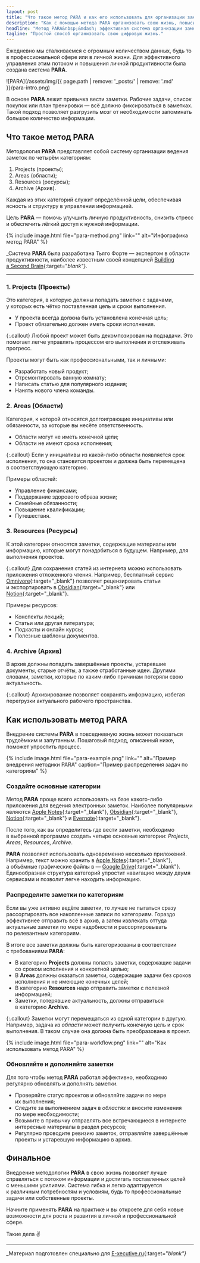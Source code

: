 ```yaml
---
layout: post
title: "Что такое метод PARA и как его использовать для организации заметок"
description: "Как с помощью метода PARA организовать свою жизнь, повысить продуктивность и снизить стресс."
headline: "Метод PARA&nbsp;&mdash; эффективная система организации заметок"
tagline: "Простой способ организовать свою цифровую жизнь."
---
```


Ежедневно мы&nbsp;сталкиваемся с&nbsp;огромным количеством данных, будь&nbsp;то в&nbsp;профессиональной сфере или в&nbsp;личной жизни. Для эффективного управления этим потоком и&nbsp;повышения личной продуктивности была создана система **PARA**.

![PARA](/assets/img/{{ page.path | remove: '_posts/' | remove: '.md' }}/para-intro.png)

В&nbsp;основе **PARA** лежит привычка вести заметки. Рабочие задачи, список покупок или план тренировки&nbsp;&mdash; всё должно фиксироваться в&nbsp;заметках. Такой подход позволяет разгрузить мозг от&nbsp;необходимости запоминать большое количество информации.

## Что такое метод PARA

Методология **PARA** представляет собой систему организации ведения заметок по&nbsp;четырём категориям:

1. Projects (проекты);
2. Areas (области);
3. Resources (ресурсы);
4. Archive (Архив).

Каждая из&nbsp;этих категорий служит определённой цели, обеспечивая ясность и&nbsp;структуру в&nbsp;управлении информацией.

Цель **PARA**&nbsp;&mdash; помочь улучшить личную продуктивность, снизить стресс и&nbsp;обеспечить лёгкий доступ к&nbsp;нужной информации.

{% include image.html file="para-method.png" link="" alt="Инфографика метод PARA" %}

_Система **PARA** была разработана Тьяго Форте&nbsp;&mdash; экспертом в&nbsp;области продуктивности, наиболее известным своей концепцией [Building a&nbsp;Second Brain](https://www.buildingasecondbrain.com/){:target="_blank"}._

---

### 1. Projects (Проекты)

Это категория, в&nbsp;которую должны попадать заметки с&nbsp;задачами, у&nbsp;которых есть чётко поставленная цель и&nbsp;сроки выполнения.

- У&nbsp;проекта всегда должна быть установлена конечная цель;
- Проект обязательно должен иметь сроки исполнения.

{:.callout}
Любой проект может быть декомпозирован на&nbsp;подзадачи. Это помогает легче управлять процессом его выполнения и&nbsp;отслеживать прогресс.

Проекты могут быть как профессиональными, так и личными:

- Разработать новый продукт;
- Отремонтировать ванную комнату;
- Написать статью для популярного издания;
- Нанять нового члена команды.

### 2. Areas (Области)

Категория, к&nbsp;которой относятся долгоиграющие инициативы или обязанности, за&nbsp;которые вы&nbsp;несёте ответственность.

- Области могут не&nbsp;иметь конечной цели;
- Области не&nbsp;имеют срока исполнения;

{:.callout}
Если у&nbsp;инициативы из&nbsp;какой-либо области появляется срок исполнения, то&nbsp;она становится проектом и&nbsp;должна быть перемещена в&nbsp;соответствующую категорию.

Примеры областей:

- Управление финансами;
- Поддержание здорового образа жизни;
- Семейные обязанности;
- Повышение квалификации;
- Путешествия.

### 3. Resources (Ресурсы)

К&nbsp;этой категории относятся заметки, содержащие материалы или информацию, которые могут понадобиться в&nbsp;будущем. Например, для выполнения проектов.

{:.callout}
Для сохранения статей из&nbsp;интернета можно использовать приложения отложенного чтения. Например, бесплатный сервис [Omnivore](https://omnivore.app/home){:target="_blank"} позволяет рецензировать статьи и&nbsp;экспортировать в&nbsp;[Obsidian](https://obsidian.md){:target="_blank"} или [Notion](https://www.notion.so){:target="_blank"}.

Примеры ресурсов:

- Конспекты лекций;
- Статьи или другая литература;
- Подкасты и онлайн курсы;
- Полезные шаблоны документов.

### 4. Archive (Архив)

В&nbsp;архив должны попадать завершённые проекты, устаревшие документы, старые отчёты, а&nbsp;также отработанные идеи. Другими словами, заметки, которые по&nbsp;каким-либо причинам потеряли свою актуальность.

{:.callout}
Архивирование позволяет сохранять информацию, избегая перегрузки актуального рабочего пространства.

## Как использовать метод PARA

Внедрение системы **PARA** в&nbsp;повседневную жизнь может показаться трудоёмким и&nbsp;запутанным. Пошаговый подход, описанный ниже, поможет упростить процесс.

{% include image.html file="para-example.png" link="" alt="Пример внедрения методики PARA" caption="Пример распределения задач по категориям" %}

### Создайте основные категории

Метод **PARA** проще всего использовать на&nbsp;базе какого-либо приложения для ведения электронных заметок. Наиболее популярными являются [Apple Notes](https://apps.apple.com/us/app/notes/id1110145109){:target="_blank"}, [Obsidian](https://obsidian.md){:target="_blank"}, [Notion](https://www.notion.so){:target="_blank"} и&nbsp;[Evernote](https://evernote.com){:target="_blank"}.

После того, как вы&nbsp;определитесь где вести заметки, необходимо в&nbsp;выбранной программе создать четыре основные категории: _Projects_, _Areas_, _Resources_, _Archive_.

**PARA** позволяет использовать одновременно несколько приложений. Например, текст можно хранить в&nbsp;[Apple Notes](https://apps.apple.com/us/app/notes/id1110145109){:target="_blank"}, а&nbsp;объёмные графические файлы в&nbsp;&mdash; [Google Drive](https://www.google.com/drive/){:target="_blank"}. Единообразная структура категорий упростит навигацию между двумя сервисами и позволит легче находить информацию.

### Распределите заметки по&nbsp;категориям

Если вы&nbsp;уже активно ведёте заметки, то&nbsp;лучше не&nbsp;пытаться сразу рассортировать все накопленные записи по&nbsp;категориям. Гораздо эффективнее отправить всё в&nbsp;архив, а&nbsp;затем извлекать оттуда актуальные заметки по&nbsp;мере надобности и&nbsp;рассортировывать по&nbsp;релевантным категориям.

В&nbsp;итоге все заметки должны быть категоризованы в&nbsp;соответствии с&nbsp;требованиями **PARA**:

- В&nbsp;категорию **Projects** должны попасть заметки, содержащие задачи со&nbsp;сроком исполнения и&nbsp;конкретной целью;
- В&nbsp;**Areas** должны оказаться заметки, содержащие задачи без сроков исполнения и&nbsp;не&nbsp;имеющие конечных целей;
- В&nbsp;категорию **Resources** надо отправить заметки с&nbsp;полезной информацией;
- Заметки, потерявшие актуальность, должны отправиться в&nbsp;категорию **Archive**.

{:.callout}
Заметки могут перемещаться из&nbsp;одной категории в&nbsp;другую. Например, задача из&nbsp;_области_ может получить конечную цель и&nbsp;срок выполнения. В&nbsp;таком случае она должна быть преобразована в&nbsp;проект.

{% include image.html file="para-workflow.png" link="" alt="Как использовать метод PARA" %}

### Обновляйте и&nbsp;дополняйте заметки

Для того чтобы метод **PARA** работал эффективно, необходимо регулярно обновлять и&nbsp;дополнять заметки.

- Проверяйте статус проектов и&nbsp;обновляйте задачи по&nbsp;мере их&nbsp;выполнения;
- Следите за&nbsp;выполнением задач в&nbsp;_областях_ и&nbsp;вносите изменения по&nbsp;мере необходимости;
- Возьмите в&nbsp;привычку отправлять все встречающиеся в&nbsp;интернете интересные материалы в&nbsp;раздел ресурсов;
- Регулярно проводите ревизию заметок, отправляйте завершённые проекты и&nbsp;устаревшую информацию в&nbsp;архив.

## Финальное

Внедрение методологии **PARA** в&nbsp;свою жизнь позволяет лучше справляться с&nbsp;потоком информации и&nbsp;достигать поставленных целей с&nbsp;меньшими усилиями. Система гибка и&nbsp;легко адаптируется к&nbsp;различным потребностям и&nbsp;условиям, будь&nbsp;то профессиональные задачи или собственные проекты.

Начните применять **PARA** на&nbsp;практике и&nbsp;вы&nbsp;откроете для себя новые возможности для роста и&nbsp;развития в&nbsp;личной и&nbsp;профессиональной сфере.

Такие дела :v:

---

_Материал подготовлен специально для [E-xecutive.ru](https://www.e-xecutive.ru/career/lichnaya-effektivnost/1997639-metod-para-kak-razgruzit-mozg-ot-zadach-i-informatsii-s-pomoschu-sistemy-zametok){:target="_blank"}_
